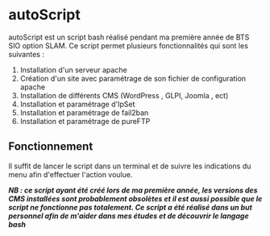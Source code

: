 # autoScript

autoScript est un script bash réalisé pendant ma première année de BTS SIO option SLAM. 
Ce script permet plusieurs fonctionnalités qui sont les suivantes :

1. Installation d'un serveur apache
2. Création d'un site avec paramétrage de son fichier de configuration apache
3. Installation de différents CMS (WordPress , GLPI, Joomla , ect)
4. Installation et paramétrage d'IpSet
5. Installation et paramétrage de fail2ban
6. Installation et paramétrage de pureFTP
   
## Fonctionnement

Il suffit de lancer le script dans un terminal et de suivre les indications du menu afin d'effectuer l'action voulue.

***NB : ce script ayant été créé lors de ma première année, les versions des CMS installées sont probablement obsolètes et il est aussi possible que le script ne fonctionne pas totalement. Ce script a été réalisé dans un but personnel afin de m'aider dans mes études et de découvrir le langage bash***

